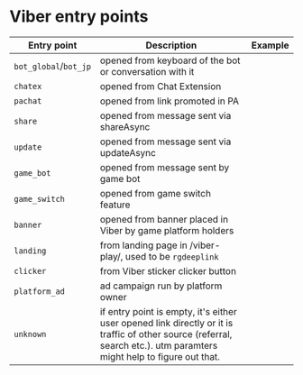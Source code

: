 # Viber entry points

|Entry point|Description|Example|
|---|---|---|
|`bot_global`/`bot_jp`|opened from keyboard of the bot or conversation with it||
|`chatex`|opened from Chat Extension||
|`pachat`|opened from link promoted in PA||
|`share`|opened from message sent via shareAsync||
|`update`|opened from message sent via updateAsync||
|`game_bot`|opened from message sent by game bot||
|`game_switch`|opened from game switch feature||
|`banner`|opened from banner placed in Viber by game platform holders||
|`landing`|from landing page in /viber-play/, used to be `rgdeeplink`||
|`clicker`|from Viber sticker clicker button||
|`platform_ad`|ad campaign run by platform owner||
|`unknown`|if entry point is empty, it's either user opened link directly or it is traffic of other source (referral, search etc.). utm paramters might help to figure out that.||
